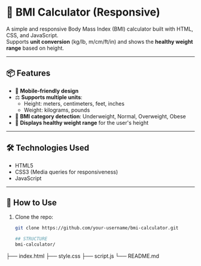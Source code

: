 # 🧮 BMI Calculator (Responsive)

A simple and responsive Body Mass Index (BMI) calculator built with HTML, CSS, and JavaScript.  
Supports **unit conversion** (kg/lb, m/cm/ft/in) and shows the **healthy weight range** based on height.


---

## 📦 Features

- 📱 **Mobile-friendly design**
- ⚖️ **Supports multiple units**:
  - Height: meters, centimeters, feet, inches
  - Weight: kilograms, pounds
- 🧠 **BMI category detection**: Underweight, Normal, Overweight, Obese
- 🎯 **Displays healthy weight range** for the user's height

---

## 🛠️ Technologies Used

- HTML5
- CSS3 (Media queries for responsiveness)
- JavaScript 

---

## 🧪 How to Use

1. Clone the repo:
   ```bash
   git clone https://github.com/your-username/bmi-calculator.git
   
   ## STRUCTURE
   bmi-calculator/
├── index.html
├── style.css
├── script.js
└── README.md

